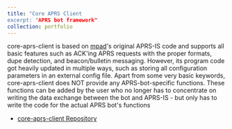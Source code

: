 ```yaml
---
title: "Core APRS Client
excerpt: "APRS bot framework"
collection: portfolio
---
```


core-aprs-client is based on [mpad](https://github.com/joergschultzelutter/mpad)'s original APRS-IS code and supports all basic features such as ACK'ing APRS requests with the proper formats, dupe detection, and beacon/bulletin messaging. However, its program code got heavily updated in multiple ways, such as storing all configuration parameters in an external config file. Apart from some very basic keywords, core-aprs-client does NOT provide any APRS-bot-specific functions. These functions can be added by the user who no longer has to concentrate on writing the data exchange between the bot and APRS-IS - but only has to write the code for the actual APRS bot's functions

- [core-aprs-client Repository](https://github.com/joergschultzelutter/core-aprs-client)
